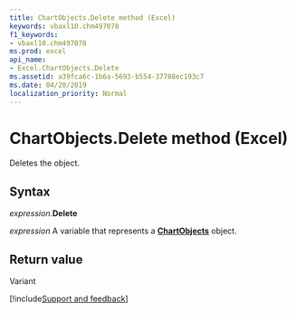 ```yaml
---
title: ChartObjects.Delete method (Excel)
keywords: vbaxl10.chm497078
f1_keywords:
- vbaxl10.chm497078
ms.prod: excel
api_name:
- Excel.ChartObjects.Delete
ms.assetid: a39fca6c-1b6a-5693-b554-37788ec193c7
ms.date: 04/20/2019
localization_priority: Normal
---
```



# ChartObjects.Delete method (Excel)

Deletes the object.


## Syntax

_expression_.**Delete**

_expression_ A variable that represents a **[ChartObjects](Excel.ChartObjects.md)** object.


## Return value

Variant




[!include[Support and feedback](~/includes/feedback-boilerplate.md)]